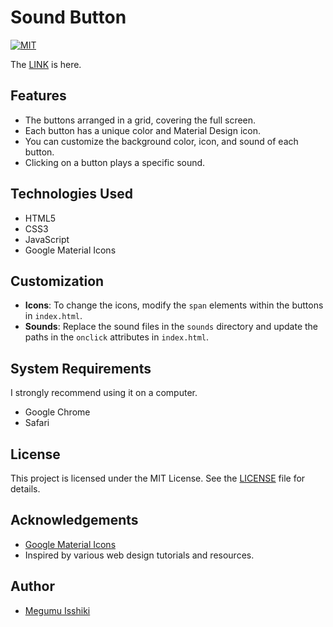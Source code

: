 # Sound Button

[![MIT](https://custom-icon-badges.herokuapp.com/badge/license-MIT-8BB80A.svg?logo=law&logoColor=white)]()

The [LINK](https://davinci-meg.github.io/sound_button/) is here.

## Features

- The buttons arranged in a grid, covering the full screen.
- Each button has a unique color and Material Design icon.
- You can customize the background color, icon, and sound of each button.
- Clicking on a button plays a specific sound.

## Technologies Used

- HTML5
- CSS3
- JavaScript
- Google Material Icons

## Customization

- **Icons**: To change the icons, modify the `span` elements within the buttons in `index.html`.
- **Sounds**: Replace the sound files in the `sounds` directory and update the paths in the `onclick` attributes in `index.html`.

## System Requirements

I strongly recommend using it on a computer.
- Google Chrome
- Safari

## License

This project is licensed under the MIT License. See the [LICENSE](LICENSE) file for details.

## Acknowledgements

- [Google Material Icons](https://fonts.google.com/icons)
- Inspired by various web design tutorials and resources.

## Author

- [Megumu Isshiki](https://github.com/Davinci-Meg)
